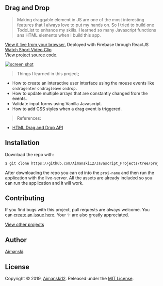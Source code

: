 ## Drag and Drop


> Making draggable element in JS are one of the most interesting features that I always love to put my hands on. So I tried to build one TodoList to enhance my skills. I learned so many Javascript functions ans HTML elements when I build this app. 

[View it live from your browser.](http://bit.ly/aiman-js12-dragndrop) Deployed with Firebase through ReactJS<br>
[Watch Short Video Clip](https://youtu.be/KOctk_GGe4c) <br>
[View project source code](https://github.com/Aimanski12/Javascript_Projects/tree/proj11).

<div float="left">
  <a href="https://youtu.be/KOctk_GGe4c">
    <img src="https://github.com/Aimanski12/proj-resource/blob/master/libs/proj-js12-dragNdrop.gif" alt="screen shot">
  </a>
</div>

> Things I learned in this project;
  * How to create an interactive user interface using the mouse events like `ondragenter` `ondragleave` `ondrop`.
  * How to update multiple arrays that are constantly changed from the events.
  * Validate input forms using Vanilla Javascript. 
  * How to add CSS styles when a drag event is triggered.

> References:
  * [HTML Drag and Drop API](https://developer.mozilla.org/en-US/docs/Web/API/HTML_Drag_and_Drop_API)

## Installation

Download the repo with:

```bash
$ git clone https://github.com/Aimanski12/Javascript_Projects/tree/proj12 proj-name
```

After downloading the repo you can cd into the `proj-name` and then run the application with the live-server. All the assets are already included so you can run the application and it will work. 

## Contributing

If you find bugs with this project, pull requests are always welcome. You can [create an issue here](https://github.com/Aimanski12/Javascript_Projects/issues/new).
Your :sparkles: are also greatly appreciated.

[View other projects](http://bit.ly/aiman-javascript-projects)

## Author

[Aimanski](http://bit.ly/aiman-profile-github).

## License 

Copyright © 2019, [Aimanski12](http://bit.ly/aiman-profile-github).
Released under the [MIT License](LICENSE).

